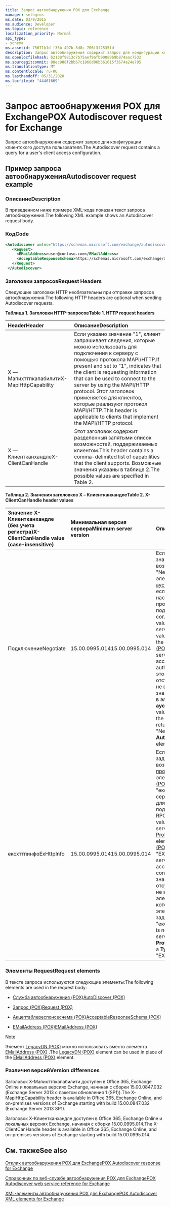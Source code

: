```yaml
---
title: Запрос автообнаружения POX для Exchange
manager: sethgros
ms.date: 03/9/2015
ms.audience: Developer
ms.topic: reference
localization_priority: Normal
api_type:
- schema
ms.assetid: 75671b1d-f35b-497b-8d8c-706f3f2535fd
description: Запрос автообнаружения содержит запрос для конфигурации клиентского доступа пользователя.
ms.openlocfilehash: b2138f9813c7b75aef9afb90089b9b874aac7532
ms.sourcegitcommit: 88ec988f2bb67c1866d06b361615f3674a24e795
ms.translationtype: MT
ms.contentlocale: ru-RU
ms.lasthandoff: 05/31/2020
ms.locfileid: "44461669"
---
```

# <a name="pox-autodiscover-request-for-exchange"></a><span data-ttu-id="109e9-103">Запрос автообнаружения POX для Exchange</span><span class="sxs-lookup"><span data-stu-id="109e9-103">POX Autodiscover request for Exchange</span></span>

<span data-ttu-id="109e9-104">Запрос автообнаружения содержит запрос для конфигурации клиентского доступа пользователя.</span><span class="sxs-lookup"><span data-stu-id="109e9-104">The Autodiscover request contains a query for a user's client access configuration.</span></span>
  
## <a name="autodiscover-request-example"></a><span data-ttu-id="109e9-105">Пример запроса автообнаружения</span><span class="sxs-lookup"><span data-stu-id="109e9-105">Autodiscover request example</span></span>

### <a name="description"></a><span data-ttu-id="109e9-106">Описание</span><span class="sxs-lookup"><span data-stu-id="109e9-106">Description</span></span>

<span data-ttu-id="109e9-107">В приведенном ниже примере XML-кода показан текст запроса автообнаружения.</span><span class="sxs-lookup"><span data-stu-id="109e9-107">The following XML example shows an Autodiscover request body.</span></span>
  
### <a name="code"></a><span data-ttu-id="109e9-108">Код</span><span class="sxs-lookup"><span data-stu-id="109e9-108">Code</span></span>

```XML
<Autodiscover xmlns="https://schemas.microsoft.com/exchange/autodiscover/outlook/requestschema/2006">
   <Request>
     <EMailAddress>user@contoso.com</EMailAddress>
     <AcceptableResponseSchema>https://schemas.microsoft.com/exchange/autodiscover/outlook/responseschema/2006a</AcceptableResponseSchema>
   </Request>
 </Autodiscover>
```

### <a name="request-headers"></a><span data-ttu-id="109e9-109">Заголовки запросов</span><span class="sxs-lookup"><span data-stu-id="109e9-109">Request Headers</span></span>

<span data-ttu-id="109e9-110">Следующие заголовки HTTP необязательны при отправке запросов автообнаружения.</span><span class="sxs-lookup"><span data-stu-id="109e9-110">The following HTTP headers are optional when sending Autodiscover requests.</span></span>
  
<span data-ttu-id="109e9-111">**Таблица 1. Заголовки HTTP-запросов**</span><span class="sxs-lookup"><span data-stu-id="109e9-111">**Table 1. HTTP request headers**</span></span>

|<span data-ttu-id="109e9-112">**Header**</span><span class="sxs-lookup"><span data-stu-id="109e9-112">**Header**</span></span>|<span data-ttu-id="109e9-113">**Описание**</span><span class="sxs-lookup"><span data-stu-id="109e9-113">**Description**</span></span>|
|:-----|:-----|
|<span data-ttu-id="109e9-114">X — Мапихттпкапабилити</span><span class="sxs-lookup"><span data-stu-id="109e9-114">X-MapiHttpCapability</span></span>  <br/> |<span data-ttu-id="109e9-115">Если указано значение "1", клиент запрашивает сведения, которые можно использовать для подключения к серверу с помощью протокола MAPI/HTTP.</span><span class="sxs-lookup"><span data-stu-id="109e9-115">If present and set to "1", indicates that the client is requesting information that can be used to connect to the server by using the MAPI/HTTP protocol.</span></span> <span data-ttu-id="109e9-116">Этот заголовок применяется для клиентов, которые реализуют протокол MAPI/HTTP.</span><span class="sxs-lookup"><span data-stu-id="109e9-116">This header is applicable to clients that implement the MAPI/HTTP protocol.</span></span>  <br/> |
|<span data-ttu-id="109e9-117">X — Клиентканхандле</span><span class="sxs-lookup"><span data-stu-id="109e9-117">X-ClientCanHandle</span></span>  <br/> |<span data-ttu-id="109e9-118">Этот заголовок содержит разделенный запятыми список возможностей, поддерживаемых клиентом.</span><span class="sxs-lookup"><span data-stu-id="109e9-118">This header contains a comma-delimited list of capabilities that the client supports.</span></span> <span data-ttu-id="109e9-119">Возможные значения указаны в таблице 2.</span><span class="sxs-lookup"><span data-stu-id="109e9-119">The possible values are specified in Table 2.</span></span>  <br/> |
   
<span data-ttu-id="109e9-120">**Таблица 2. Значения заголовков X – Клиентканхандле**</span><span class="sxs-lookup"><span data-stu-id="109e9-120">**Table 2. X-ClientCanHandle header values**</span></span>

|<span data-ttu-id="109e9-121">**Значение X-Клиентканхандле (без учета регистра)**</span><span class="sxs-lookup"><span data-stu-id="109e9-121">**X-ClientCanHandle value (case-insensitive)**</span></span>|<span data-ttu-id="109e9-122">**Минимальная версия сервера**</span><span class="sxs-lookup"><span data-stu-id="109e9-122">**Minimum server version**</span></span>|<span data-ttu-id="109e9-123">**Описание**</span><span class="sxs-lookup"><span data-stu-id="109e9-123">**Description**</span></span>|
|:-----|:-----|:-----|
|<span data-ttu-id="109e9-124">Подключение</span><span class="sxs-lookup"><span data-stu-id="109e9-124">Negotiate</span></span>  <br/> |<span data-ttu-id="109e9-125">15.00.0995.014</span><span class="sxs-lookup"><span data-stu-id="109e9-125">15.00.0995.014</span></span>  <br/> |<span data-ttu-id="109e9-126">Если задано это значение, сервер возвратит значение "Negotiate" в элементе [ауспаккаже (POX)](authpackage-pox.md) , если сервер настроен для приема проверки подлинности согласования.</span><span class="sxs-lookup"><span data-stu-id="109e9-126">If this value is present, the server will return a value of "Negotiate" in the [AuthPackage (POX)](authpackage-pox.md) element if the server is configured to accept Negotiate authentication.</span></span> <span data-ttu-id="109e9-127">Если это значение отсутствует, сервер не возвратит значение "Negotiate" в элементе **ауспаккаже** .</span><span class="sxs-lookup"><span data-stu-id="109e9-127">If this value is not present, the server will not return a value of "Negotiate" in the **AuthPackage** element.</span></span>  <br/> |
|<span data-ttu-id="109e9-128">ексхттпинфо</span><span class="sxs-lookup"><span data-stu-id="109e9-128">ExHttpInfo</span></span>  <br/> |<span data-ttu-id="109e9-129">15.00.0995.014</span><span class="sxs-lookup"><span data-stu-id="109e9-129">15.00.0995.014</span></span>  <br/> |<span data-ttu-id="109e9-130">Если это значение задано, сервер возвратит элемент [протокола (POX)](protocol-pox.md) с элементом [Type (POX)](type-pox.md) со значением "ексхттп", если сервер НАСТРОЕН для приема подключений RPC/HTTP.</span><span class="sxs-lookup"><span data-stu-id="109e9-130">If this value is present, the server will return a [Protocol (POX)](protocol-pox.md) element with a [Type (POX)](type-pox.md) element set to "EXHTTP" if the server is configured to accept RPC/HTTP connections.</span></span> <span data-ttu-id="109e9-131">Если это значение отсутствует, сервер не возвращает элемент **Protocol** , у которого для элемента **Type** задано значение "ексхттп".</span><span class="sxs-lookup"><span data-stu-id="109e9-131">If this value is not present, the server will not return a **Protocol** element with a **Type** element set to "EXHTTP".</span></span>  <br/> |
   
### <a name="request-elements"></a><span data-ttu-id="109e9-132">Элементы Request</span><span class="sxs-lookup"><span data-stu-id="109e9-132">Request elements</span></span>

<span data-ttu-id="109e9-133">В тексте запроса используются следующие элементы:</span><span class="sxs-lookup"><span data-stu-id="109e9-133">The following elements are used in the request body:</span></span>
  
- [<span data-ttu-id="109e9-134">Служба автообнаружения (POX)</span><span class="sxs-lookup"><span data-stu-id="109e9-134">AutoDiscover (POX)</span></span>](autodiscover-pox.md)
    
- [<span data-ttu-id="109e9-135">Запрос (POX)</span><span class="sxs-lookup"><span data-stu-id="109e9-135">Request (POX)</span></span>](request-pox.md)
    
- [<span data-ttu-id="109e9-136">Акцептаблереспонсесчема (POX)</span><span class="sxs-lookup"><span data-stu-id="109e9-136">AcceptableResponseSchema (POX)</span></span>](acceptableresponseschema-pox.md)
    
- [<span data-ttu-id="109e9-137">EMailAddress (POX)</span><span class="sxs-lookup"><span data-stu-id="109e9-137">EMailAddress (POX)</span></span>](emailaddress-pox.md)
    
> [!NOTE]
> <span data-ttu-id="109e9-138">Элемент [LegacyDN (POX)](legacydn-pox.md) можно использовать вместо элемента [EMailAddress (POX)](emailaddress-pox.md) .</span><span class="sxs-lookup"><span data-stu-id="109e9-138">The [LegacyDN (POX)](legacydn-pox.md) element can be used in place of the [EMailAddress (POX)](emailaddress-pox.md) element.</span></span> 
  
### <a name="version-differences"></a><span data-ttu-id="109e9-139">Различия версий</span><span class="sxs-lookup"><span data-stu-id="109e9-139">Version differences</span></span>

<span data-ttu-id="109e9-140">Заголовок X-Мапихттпкапабилити доступен в Office 365, Exchange Online и локальных версиях Exchange, начиная с сборки 15.00.0847.032 (Exchange Server 2013 с пакетом обновления 1 (SP1)).</span><span class="sxs-lookup"><span data-stu-id="109e9-140">The X-MapiHttpCapability header is available in Office 365, Exchange Online, and on-premises versions of Exchange starting with build 15.00.0847.032 (Exchange Server 2013 SP1).</span></span>
  
<span data-ttu-id="109e9-141">Заголовок X-Клиентканхандле доступен в Office 365, Exchange Online и локальных версиях Exchange, начиная с сборки 15.00.0995.014.</span><span class="sxs-lookup"><span data-stu-id="109e9-141">The X-ClientCanHandle header is available in Office 365, Exchange Online, and on-premises versions of Exchange starting with build 15.00.0995.014.</span></span>
  
## <a name="see-also"></a><span data-ttu-id="109e9-142">См. также</span><span class="sxs-lookup"><span data-stu-id="109e9-142">See also</span></span>



[<span data-ttu-id="109e9-143">Отклик автообнаружения POX для Exchange</span><span class="sxs-lookup"><span data-stu-id="109e9-143">POX Autodiscover response for Exchange</span></span>](pox-autodiscover-response-for-exchange.md)


[<span data-ttu-id="109e9-144">Справочник по веб-службе автообнаружения POX для Exchange</span><span class="sxs-lookup"><span data-stu-id="109e9-144">POX Autodiscover web service reference for Exchange</span></span>](pox-autodiscover-web-service-reference-for-exchange.md)
  
[<span data-ttu-id="109e9-145">XML-элементы автообнаружения POX для Exchange</span><span class="sxs-lookup"><span data-stu-id="109e9-145">POX Autodiscover XML elements for Exchange</span></span>](pox-autodiscover-xml-elements-for-exchange.md)

